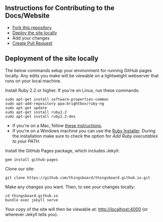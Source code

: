 ## Instructions for Contributing to the Docs/Website

* [Fork this repository](https://help.github.com/articles/fork-a-repo/)
* [Deploy the site locally](#deployment-of-the-site-locally)
* Add your changes
* [Create Pull Request](https://help.github.com/articles/creating-a-pull-request/)

## Deployment of the site locally

The below commands setup your environment for running GitHub pages locally. 
Any edits you make will be viewable on a lightweight webserver that runs on your local machine.

Install Ruby 2.2 or higher. If you're on Linux, run these commands:

    sudo apt-get install software-properties-common
    sudo apt-add-repository ppa:brightbox/ruby-ng
    sudo apt-get update
    sudo apt-get install ruby2.2
    sudo apt-get install ruby2.2-dev

* If you're on a Mac, follow [these instructions](https://gorails.com/setup/osx/).
* If you're on a Windows machine you can use the [Ruby Installer](http://rubyinstaller.org/downloads/). During the installation make sure to check the option for *Add Ruby executables to your PATH*.

Install the GitHub Pages package, which includes Jekyll:

	gem install github-pages

Clone our site:

	git clone https://github.com/thingsboard/thingsboard.github.io.git

Make any changes you want. Then, to see your changes locally:

	cd thingsboard.github.io
	bundle exec jekyll serve

Your copy of the site will then be viewable at: [http://localhost:4000](http://localhost:4000)
(or wherever Jekyll tells you).